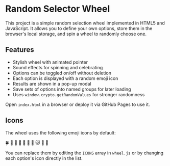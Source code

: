 # Random Selector Wheel

This project is a simple random selection wheel implemented in HTML5 and JavaScript.
It allows you to define your own options, store them in the browser's local storage,
and spin a wheel to randomly choose one.

## Features

- Stylish wheel with animated pointer
- Sound effects for spinning and celebrating
- Options can be toggled on/off without deletion
- Each option is displayed with a random emoji icon
- Results are shown in a pop-up modal
- Save sets of options into named groups for later loading
- Uses `window.crypto.getRandomValues` for stronger randomness

Open `index.html` in a browser or deploy it via GitHub Pages to use it.

## Icons

The wheel uses the following emoji icons by default:

🍀 🌟 🍭 🍉 🍣 🧩 🎈 🐱 🐶 🐻

You can replace them by editing the `ICONS` array in `wheel.js` or by
changing each option's icon directly in the list.
